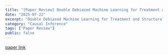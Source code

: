 ```yaml
---
title: "[Paper Review] Double Debiased Machine Learning for Treatment and Structural Parameters"
date: "2025-07-22"
excerpt: "Double Debiased Machine Learning for Treatment and Structural Parameters"
category: "Causal Inference"
tags: ["Paper Review"]
public: false
---
```


[paper link](https://arxiv.org/pdf/1608.00060)


